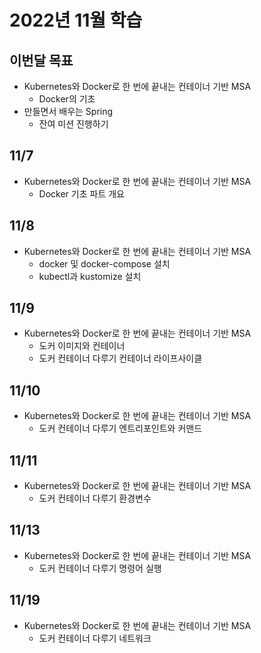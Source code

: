 # 2022년 11월 학습

## 이번달 목표

- Kubernetes와 Docker로 한 번에 끝내는 컨테이너 기반 MSA
  - Docker의 기초
- 만들면서 배우는 Spring
  - 잔여 미션 진행하기

## 11/7

- Kubernetes와 Docker로 한 번에 끝내는 컨테이너 기반 MSA
  - Docker 기초 파트 개요

## 11/8

- Kubernetes와 Docker로 한 번에 끝내는 컨테이너 기반 MSA
  - docker 및 docker-compose 설치
  - kubectl과 kustomize 설치

## 11/9

- Kubernetes와 Docker로 한 번에 끝내는 컨테이너 기반 MSA
  - 도커 이미지와 컨테이너
  - 도커 컨테이너 다루기 컨테이너 라이프사이클

## 11/10

- Kubernetes와 Docker로 한 번에 끝내는 컨테이너 기반 MSA
  - 도커 컨테이너 다루기 엔트리포인트와 커맨드

## 11/11

- Kubernetes와 Docker로 한 번에 끝내는 컨테이너 기반 MSA
  - 도커 컨테이너 다루기 환경변수

## 11/13

- Kubernetes와 Docker로 한 번에 끝내는 컨테이너 기반 MSA
  - 도커 컨테이너 다루기 명령어 실행

## 11/19

- Kubernetes와 Docker로 한 번에 끝내는 컨테이너 기반 MSA
  - 도커 컨테이너 다루기 네트워크
